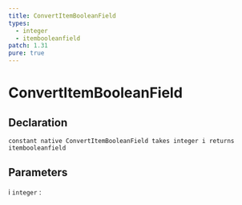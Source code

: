 ```yaml
---
title: ConvertItemBooleanField
types:
  - integer
  - itembooleanfield
patch: 1.31
pure: true
---
```


# ConvertItemBooleanField

## Declaration

```jass
constant native ConvertItemBooleanField takes integer i returns itembooleanfield
```

## Parameters
i `integer`
: 
